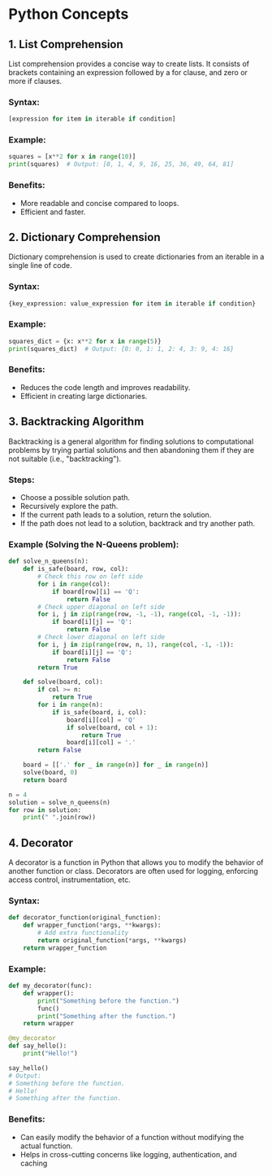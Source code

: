# Python Concepts
## 1. List Comprehension
List comprehension provides a concise way to create lists. It consists of brackets containing an expression followed by a for clause, and zero or more if clauses.

### Syntax:
```python
[expression for item in iterable if condition]
```
### Example:
```python
squares = [x**2 for x in range(10)]
print(squares)  # Output: [0, 1, 4, 9, 16, 25, 36, 49, 64, 81]
```
### Benefits:
* More readable and concise compared to loops.
* Efficient and faster.

## 2. Dictionary Comprehension
Dictionary comprehension is used to create dictionaries from an iterable in a single line of code.

### Syntax:
```python
{key_expression: value_expression for item in iterable if condition}
```
### Example:
```python
squares_dict = {x: x**2 for x in range(5)}
print(squares_dict)  # Output: {0: 0, 1: 1, 2: 4, 3: 9, 4: 16}
```
### Benefits:
* Reduces the code length and improves readability.
* Efficient in creating large dictionaries.

## 3. Backtracking Algorithm
Backtracking is a general algorithm for finding solutions to computational problems by trying partial solutions and then abandoning them if they are not suitable (i.e., "backtracking").

### Steps:
* Choose a possible solution path.
* Recursively explore the path.
* If the current path leads to a solution, return the solution.
* If the path does not lead to a solution, backtrack and try another path.
### Example (Solving the N-Queens problem):
```python
def solve_n_queens(n):
    def is_safe(board, row, col):
        # Check this row on left side
        for i in range(col):
            if board[row][i] == 'Q':
                return False
        # Check upper diagonal on left side
        for i, j in zip(range(row, -1, -1), range(col, -1, -1)):
            if board[i][j] == 'Q':
                return False
        # Check lower diagonal on left side
        for i, j in zip(range(row, n, 1), range(col, -1, -1)):
            if board[i][j] == 'Q':
                return False
        return True

    def solve(board, col):
        if col >= n:
            return True
        for i in range(n):
            if is_safe(board, i, col):
                board[i][col] = 'Q'
                if solve(board, col + 1):
                    return True
                board[i][col] = '.'
        return False

    board = [['.' for _ in range(n)] for _ in range(n)]
    solve(board, 0)
    return board

n = 4
solution = solve_n_queens(n)
for row in solution:
    print(" ".join(row))
```


## 4. Decorator
A decorator is a function in Python that allows you to modify the behavior of another function or class. Decorators are often used for logging, enforcing access control, instrumentation, etc.

### Syntax:
```python
def decorator_function(original_function):
    def wrapper_function(*args, **kwargs):
        # Add extra functionality
        return original_function(*args, **kwargs)
    return wrapper_function
```
### Example:
```python
def my_decorator(func):
    def wrapper():
        print("Something before the function.")
        func()
        print("Something after the function.")
    return wrapper

@my_decorator
def say_hello():
    print("Hello!")

say_hello()
# Output:
# Something before the function.
# Hello!
# Something after the function.

```
### Benefits:
* Can easily modify the behavior of a function without modifying the actual function.
* Helps in cross-cutting concerns like logging, authentication, and caching